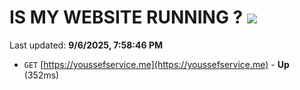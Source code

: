 # IS MY WEBSITE RUNNING ? [![](https://img.shields.io/static/v1?label=Sponsor&message=%E2%9D%A4&logo=GitHub&color=%23fe8e86)](https://github.com/sponsors/Youssef-Lehmam)

Last updated: **9/6/2025, 7:58:46 PM**

- `GET` [https://youssefservice.me](https://youssefservice.me) - **Up** (352ms)
